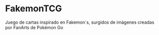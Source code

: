 # FakemonTCG
Juego de cartas inspirado en Fakemon´s, surgidos de imágenes creadas por FanArts de Pokémon Go
